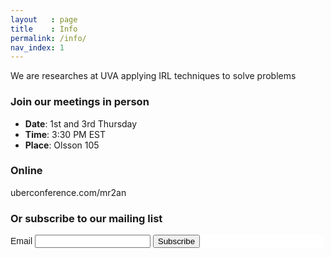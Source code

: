 ```yaml
---
layout   : page
title    : Info
permalink: /info/
nav_index: 1
---
```

We are researches at UVA applying IRL techniques to solve problems

### Join our meetings in person

+ **Date**: 1st and 3rd Thursday 
+ **Time**: 3:30 PM EST
+ **Place**: Olsson 105

### Online

uberconference.com/mr2an

### Or subscribe to our mailing list

<!-- Begin MailChimp Signup Form -->
<style type="text/css">
   #mc_embed_signup{background:#fff; clear:left; font:14px Helvetica,Arial,sans-serif;  width:500px;}
   /* Add your own MailChimp form style overrides in your site stylesheet or in this style block.
      We recommend moving this block and the preceding CSS link to the HEAD of your HTML file. */
</style>
<div id="mc_embed_signup">
<form action="//markrucker.us16.list-manage.com/subscribe/post?u=090c1fbe20ce45ee456d82898&amp;id=946715024e" method="post" id="mc-embedded-subscribe-form" name="mc-embedded-subscribe-form" class="validate" target="_blank" novalidate>
 <div id="mc_embed_signup_scroll">
  <span class="mc-field-group">
   <label for="mce-EMAIL">Email </label>
   <input type="email" value="" name="EMAIL" class="required email" id="mce-EMAIL">
  </span>
  <span id="mce-responses" class="clear">
   <div class="response" id="mce-error-response" style="display:none"></div>
   <div class="response" id="mce-success-response" style="display:none"></div>
  </span>    <!-- real people should not fill this in and expect good things - do not remove this or risk form bot signups-->
  <span style="position: absolute; left: -5000px;" aria-hidden="true"><input type="text" name="b_090c1fbe20ce45ee456d82898_946715024e" tabindex="-1" value="">
  </span>
  <span class="clear"><input type="submit" value="Subscribe" name="subscribe" id="mc-embedded-subscribe" class="button">
  </span>
 </div>
</form>
</div>
<script type='text/javascript' src='//s3.amazonaws.com/downloads.mailchimp.com/js/mc-validate.js'></script><script type='text/javascript'>(function($) {window.fnames = new Array(); window.ftypes = new Array();fnames[0]='EMAIL';ftypes[0]='email';}(jQuery));var $mcj = jQuery.noConflict(true);</script>
<!--End mc_embed_signup-->
